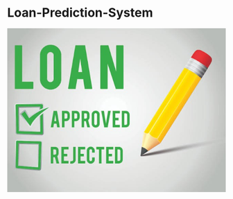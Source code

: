 # Loan-Prediction-System
![alt text](https://github.com/Venedah/Loan-Prediction-System/blob/main/Images/1.LOAN%20PREDICTION%20SYSTEM.jpeg)